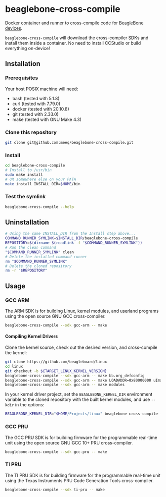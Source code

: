 # beaglebone-cross-compile

Docker container and runner to cross-compile code for [BeagleBone devices](https://beagleboard.org/bone).

`beaglebone-cross-compile` will download the cross-compiler SDKs and install them inside a container.
No need to install CCStudio or build everything on-device!

## Installation

### Prerequisites

Your host POSIX machine will need:

  * bash (tested with 5.1.8)
  * curl (tested with 7.79.0)
  * docker (tested with 20.10.8)
  * git (tested with 2.33.0)
  * make (tested with GNU Make 4.3)

### Clone this repository

```sh
git clone git@github.com:meeq/beaglebone-cross-compile.git
```

### Install

```sh
cd beaglebone-cross-compile
# Install to /usr/bin
sudo make install
# OR somewhere else on your PATH
make install INSTALL_DIR=$HOME/bin
```

### Test the symlink

```sh
beaglebone-cross-compile --help
```

## Uninstallation

```sh
# Using the same INSTALL_DIR from the Install step above...
COMMAND_RUNNER_SYMLINK=$INSTALL_DIR/beaglebone-cross-compile
REPOSITORY=$(dirname $(readlink -f "$COMMAND_RUNNER_SYMLINK"))
# Run the clean command
"$COMMAND_RUNNER_SYMLINK" clean
# Delete the installed command runner
rm "$COMMAND_RUNNER_SYMLINK"
# Delete the cloned repository
rm -r "$REPOSITORY"
```

## Usage

### GCC ARM

The ARM SDK is for building Linux, kernel modules, and userland programs
using the open source GNU GCC cross-compiler.

```sh
beaglebone-cross-compile --sdk gcc-arm -- make
```

#### Compiling Kernel Drivers

Clone the kernel source, check out the desired version, and cross-compile the kernel:

```sh
git clone https://github.com/beagleboard/linux
cd linux
git checkout -b ${TARGET_LINUX_KERNEL_VERSION}
beaglebone-cross-compile --sdk gcc-arm -- make bb.org_defconfig
beaglebone-cross-compile --sdk gcc-arm -- make LOADADDR=0x80000000 uImage dtbs
beaglebone-cross-compile --sdk gcc-arm -- make modules
```

In your kernel driver project, set the `BEAGLEBONE_KERNEL_DIR` environment variable to the
cloned repository with the built kernel modules, and use `--kdir` in the options:

```sh
BEAGLEBONE_KERNEL_DIR="$HOME/Projects/linux" beaglebone-cross-compile --sdk gcc-arm --kdir -- make
```

### GCC PRU

The GCC PRU SDK is for building firmware for the programmable real-time unit
using the open source GNU GCC 10+ PRU cross-compiler.

```sh
beaglebone-cross-compile --sdk gcc-pru -- make
```

### TI PRU

The TI PRU SDK is for building firmware for the programmable real-time unit
using the Texas Instruments PRU Code Generation Tools cross-compiler.

```sh
beaglebone-cross-compile --sdk ti-pru -- make
```
